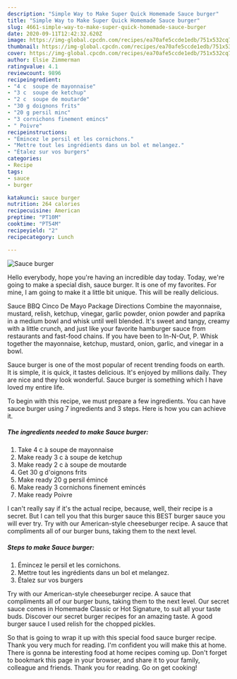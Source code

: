 ```yaml
---
description: "Simple Way to Make Super Quick Homemade Sauce burger"
title: "Simple Way to Make Super Quick Homemade Sauce burger"
slug: 4661-simple-way-to-make-super-quick-homemade-sauce-burger
date: 2020-09-11T12:42:32.620Z
image: https://img-global.cpcdn.com/recipes/ea70afe5ccde1edb/751x532cq70/sauce-burger-photo-principale-de-la-recette.jpg
thumbnail: https://img-global.cpcdn.com/recipes/ea70afe5ccde1edb/751x532cq70/sauce-burger-photo-principale-de-la-recette.jpg
cover: https://img-global.cpcdn.com/recipes/ea70afe5ccde1edb/751x532cq70/sauce-burger-photo-principale-de-la-recette.jpg
author: Elsie Zimmerman
ratingvalue: 4.1
reviewcount: 9896
recipeingredient:
- "4 c  soupe de mayonnaise"
- "3 c  soupe de ketchup"
- "2 c  soupe de moutarde"
- "30 g doignons frits"
- "20 g persil minc"
- "3 cornichons finement emincs"
- " Poivre"
recipeinstructions:
- "Émincez le persil et les cornichons."
- "Mettre tout les ingrédients dans un bol et melangez."
- "Étalez sur vos burgers"
categories:
- Recipe
tags:
- sauce
- burger

katakunci: sauce burger 
nutrition: 264 calories
recipecuisine: American
preptime: "PT10M"
cooktime: "PT54M"
recipeyield: "2"
recipecategory: Lunch

---
```



![Sauce burger](https://img-global.cpcdn.com/recipes/ea70afe5ccde1edb/751x532cq70/sauce-burger-photo-principale-de-la-recette.jpg)

Hello everybody, hope you're having an incredible day today. Today, we're going to make a special dish, sauce burger. It is one of my favorites. For mine, I am going to make it a little bit unique. This will be really delicious.

Sauce BBQ Cinco De Mayo Package Directions Combine the mayonnaise, mustard, relish, ketchup, vinegar, garlic powder, onion powder and paprika in a medium bowl and whisk until well blended. It&#39;s sweet and tangy, creamy with a little crunch, and just like your favorite hamburger sauce from restaurants and fast-food chains. If you have been to In-N-Out, P. Whisk together the mayonnaise, ketchup, mustard, onion, garlic, and vinegar in a bowl.

Sauce burger is one of the most popular of recent trending foods on earth. It is simple, it is quick, it tastes delicious. It's enjoyed by millions daily. They are nice and they look wonderful. Sauce burger is something which I have loved my entire life.


To begin with this recipe, we must prepare a few ingredients. You can have sauce burger using 7 ingredients and 3 steps. Here is how you can achieve it.

<!--inarticleads1-->

##### The ingredients needed to make Sauce burger:

1. Take 4 c à soupe de mayonnaise
1. Make ready 3 c à soupe de ketchup
1. Make ready 2 c à soupe de moutarde
1. Get 30 g d&#39;oignons frits
1. Make ready 20 g persil émincé
1. Make ready 3 cornichons finement emincés
1. Make ready  Poivre


I can&#39;t really say if it&#39;s the actual recipe, because, well, their recipe is a secret. But I can tell you that this burger sauce this BEST burger sauce you will ever try. Try with our American-style cheeseburger recipe. A sauce that compliments all of our burger buns, taking them to the next level. 

<!--inarticleads2-->

##### Steps to make Sauce burger:

1. Émincez le persil et les cornichons.
1. Mettre tout les ingrédients dans un bol et melangez.
1. Étalez sur vos burgers


Try with our American-style cheeseburger recipe. A sauce that compliments all of our burger buns, taking them to the next level. Our secret sauce comes in Homemade Classic or Hot Signature, to suit all your taste buds. Discover our secret burger recipes for an amazing taste. A good burger sauce I used relish for the chopped pickles. 

So that is going to wrap it up with this special food sauce burger recipe. Thank you very much for reading. I'm confident you will make this at home. There is gonna be interesting food at home recipes coming up. Don't forget to bookmark this page in your browser, and share it to your family, colleague and friends. Thank you for reading. Go on get cooking!

